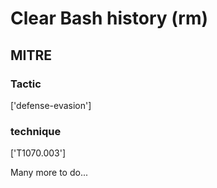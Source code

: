 # Clear Bash history (rm)

## MITRE

### Tactic
['defense-evasion']

### technique
['T1070.003']

Many more to do...
